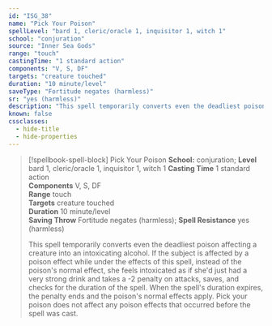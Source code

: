 ```yaml
---
id: "ISG_38"
name: "Pick Your Poison"
spellLevel: "bard 1, cleric/oracle 1, inquisitor 1, witch 1"
school: "conjuration"
source: "Inner Sea Gods"
range: "touch"
castingTime: "1 standard action"
components: "V, S, DF"
targets: "creature touched"
duration: "10 minute/level"
saveType: "Fortitude negates (harmless)"
sr: "yes (harmless)"
description: "This spell temporarily converts even the deadliest poison affecting a creature into an intoxicating alcohol. If the subject is affected by a poison effect while under the effects of this spell, instead of the poison's normal effect, she feels intoxicated as if she'd just had a very strong drink and takes a -2 penalty on attacks, saves, and checks for the duration of the spell.  When the spell's duration expires, the penalty ends and the poison's normal effects apply. Pick your poison does not affect any poison effects that occurred before the spell was cast."
known: false
cssclasses:
  - hide-title
  - hide-properties
---
```


> [!spellbook-spell-block] Pick Your Poison
> **School:** conjuration; **Level** bard 1, cleric/oracle 1, inquisitor 1, witch 1
> **Casting Time** 1 standard action  
> **Components** V, S, DF  
> **Range** touch  
> **Targets** creature touched  
> **Duration** 10 minute/level  
> **Saving Throw** Fortitude negates (harmless); **Spell Resistance** yes (harmless)
> 
> This spell temporarily converts even the deadliest poison affecting a creature into an intoxicating alcohol. If the subject is affected by a poison effect while under the effects of this spell, instead of the poison's normal effect, she feels intoxicated as if she'd just had a very strong drink and takes a -2 penalty on attacks, saves, and checks for the duration of the spell.  When the spell's duration expires, the penalty ends and the poison's normal effects apply. Pick your poison does not affect any poison effects that occurred before the spell was cast.